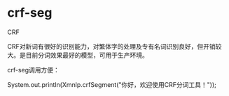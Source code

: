 # crf-seg
CRF

CRF对新词有很好的识别能力，对繁体字的处理及专有名词识别良好，但开销较大。是目前分词效果最好的模型，可用于生产环境。

crf-seg调用方便：


System.out.println(Xmnlp.crfSegment("你好，欢迎使用CRF分词工具！"));